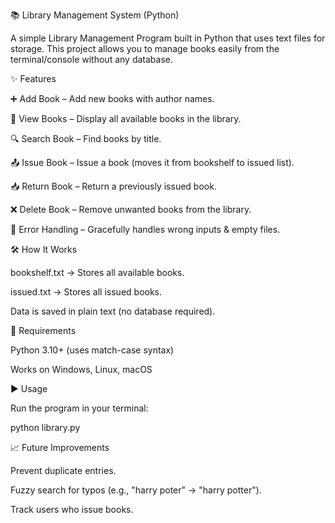 📚 Library Management System (Python)

A simple Library Management Program built in Python that uses text files for storage.
This project allows you to manage books easily from the terminal/console without any database.

✨ Features

➕ Add Book – Add new books with author names.

📖 View Books – Display all available books in the library.

🔍 Search Book – Find books by title.

📤 Issue Book – Issue a book (moves it from bookshelf to issued list).

📥 Return Book – Return a previously issued book.

❌ Delete Book – Remove unwanted books from the library.

🚫 Error Handling – Gracefully handles wrong inputs & empty files.


🛠 How It Works

bookshelf.txt → Stores all available books.

issued.txt → Stores all issued books.

Data is saved in plain text (no database required).


📌 Requirements

Python 3.10+ (uses match-case syntax)

Works on Windows, Linux, macOS


▶️ Usage

Run the program in your terminal:

python library.py

📈 Future Improvements

Prevent duplicate entries.

Fuzzy search for typos (e.g., "harry poter" → "harry potter").

Track users who issue books.
